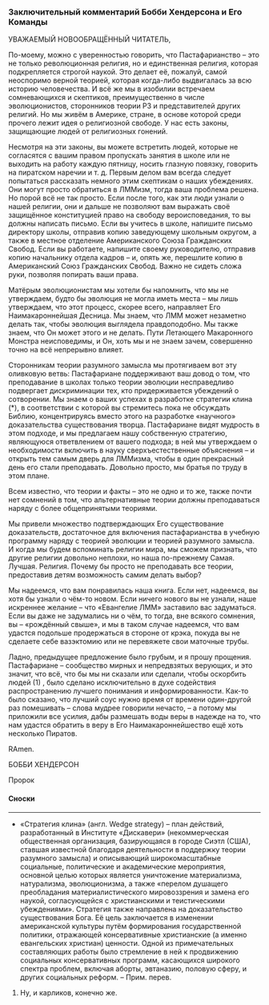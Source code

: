 ### Заключительный комментарий Бобби Хендерсона и Его Команды
УВАЖАЕМЫЙ НОВООБРАЩЁННЫЙ ЧИТАТЕЛЬ,

По-моему, можно с уверенностью говорить, что Пастафарианство –
это не только революционная религия, но и единственная религия, которая
подкрепляется строгой наукой. Это делает её, пожалуй, самой неоспоримо верной
теорией, которая когда-либо выдвигалась за всю историю человечества. И всё же
мы в изобилии встречаем сомневающихся и скептиков, преимущественно в числе
эволюционистов, сторонников теории РЗ и представителей других религий. Но мы
живём в Америке, стране, в основе которой среди прочего лежит идея о
религиозной свободе. У нас есть законы, защищающие людей от религиозных
гонений.

Несмотря на эти законы, вы можете встретить людей, которые не согласятся с
вашим правом пропускать занятия в школе или не выходить на работу каждую
пятницу, носить глазную повязку, говорить на пиратском наречии и т. д. Первым
делом вам всегда следует попытаться рассказать немного этим скептикам о наших
убеждениях. Они могут просто обратиться в ЛММизм, тогда ваша проблема решена.
Но порой всё не так просто. Если после того, как эти люди узнали о нашей религии,
они и дальше не позволяют вам выражать своё защищённое конституцией право на
свободу вероисповедания, то вы должны написать письмо. Если вы учитесь в школе,
напишите письмо директору школы, отправив копию заведующему школьным
округом, а также в местное отделение Американского Союза Гражданских Свобод.
Если вы работаете, напишите своему руководителю, отправив копию начальнику
отдела кадров – и, опять же, перешлите копию в Американский Союз Гражданских
Свобод. Важно не сидеть сложа руки, позволяя попирать ваши права.

Матёрым эволюционистам мы хотели бы напомнить, что мы не
утверждаем, будто бы эволюция не могла иметь места – мы лишь
утверждаем, что этот процесс, скорее всего, направляет Его Наимакароннейшая
Десница. Мы знаем, что ЛММ может незаметно делать так, чтобы эволюция
выглядела правдоподобно. Мы также знаем, что Он может этого и не делать.
Пути Летающего Макаронного Монстра неисповедимы, и Он, хоть мы и не знаем
зачем, совершенно точно на всё непрерывно влияет.

Сторонникам теории разумного замысла мы протягиваем вот эту оливковую ветвь: Пастафариане поддерживают ваш довод о том, что преподавание в школах только теории эволюции
несправедливо подвергает дискриминации тех, кто придерживается убеждений о сотворении.
Мы знаем о ваших успехах в разработке стратегии клина (*), в соответствии с которой вы
стремитесь пока не обсуждать Библию, концентрируясь вместо этого на разработке «научного»
доказательства существования творца. Пастафариане видят мудрость в этом подходе, и мы
предлагаем нашу собственную стратегию, являющуюся ответвлением от вашего подхода; в ней
мы утверждаем о необходимости включить в науку сверхъестественные объяснения – и
открыть тем самым дверь для ЛММизма, чтобы в один прекрасный день его стали преподавать.
Довольно просто, мы братья по труду в этом плане.

Всем известно, что теории и факты – это не одно и то же, также почти нет сомнений в том,
что альтернативные теории должны преподаваться наряду с более общепринятыми теориями.

Мы привели множество подтверждающих Его существование доказательств, достаточное для
включения пастафарианства в учебную программу наряду с теорией эволюции и теорией
разумного замысла. И когда мы будем вспоминать религии мира, мы сможем признать, что
другие религии довольно неплохи, но наша по-прежнему Самая. Лучшая. Религия. Почему бы
просто не преподавать все теории, предоставив детям возможность самим делать выбор?

Мы надеемся, что вам понравилась наша книга. Если нет, надеемся, вы хотя бы узнали о
чём-то новом. Если ничего нового вы не узнали, наше искреннее желание – что «Евангелие
ЛММ» заставило вас задуматься. Если вы даже не задумались ни о чём, то тогда, вне всякого
сомнения, вы – «рождённый свыше», и мы в таком случае надеемся, что вам удастся подольше
продержаться в стороне от крэка, покуда вы не сделаете себе вазэктомию или не перевяжете
свои маточные трубы.

Ладно, предыдущее предложение было грубым, и я прошу прощения. Пастафариане
– сообщество мирных и непредвзятых верующих, и это значит, что всё, что бы мы ни
сказали или сделали, чтобы оскорбить людей (1)
, было сделано исключительно в духе
содействия распространению лучшего понимания и информированности. Как-то было
сказано, что лучший соус нужно время от времени один-другой раз помешивать – слова
мудрее говорили нечасто, – а потому мы приложили все усилия, дабы размешать воды
веры в надежде на то, что нам удастся обратить в веру в Его Наимакароннейшество
ещё хоть несколько Пиратов.

RAmen.

БОББИ ХЕНДЕРСОН

Пророк

#### Сноски
---
* «Cтратегия клина» (англ.
Wedge strategy) – план
действий, разработанный в
Институте «Дискавери»
(некоммерческая
общественная организация,
базирующаяся в городе Сиэтл
(США), ставшая известной
благодаря деятельности в
поддержку теории разумного
замысла) и описывающий
широкомасштабные
социальные, политические и
академические мероприятия,
основной целью которых
является уничтожение
материализма, натурализма,
эволюционизма, а также
«перелом душащего
преобладания
материалистического
мировоззрения и замена его
наукой, согласующейся с
христианскими и
теистическими
убеждениями». Стратегия
также направлена на
доказательство
существования Бога. Её цель
заключается в изменении
американской культуры путём
формирования
государственной политики,
отражающей консервативные
христианские (а именно
евангельских христиан)
ценности. Одной из
примечательных
составляющих работы было
стремление в ней к
продвижению социальных
консервативных программ,
касающихся широкого спектра
проблем, включая аборты,
эвтаназию, половую сферу, и
других социальных реформ. –
Прим. перев.
1. Ну, и карликов,
конечно же.